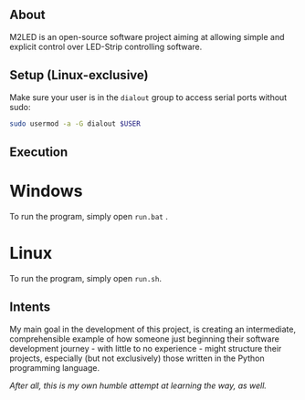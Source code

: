 
## **About**
M2LED is an open-source software project aiming at 
allowing simple and explicit control over 
LED-Strip controlling software.


## **Setup (Linux-exclusive)**
Make sure your user is in the `dialout` group to access serial ports without sudo:
```bash
sudo usermod -a -G dialout $USER
```


## **Execution**

# **Windows**
To run the program, simply open `run.bat` .

# **Linux**
To run the program, simply open `run.sh`.


## **Intents**
My main goal in the development of this project,
is creating an intermediate, comprehensible example
of how someone just beginning their software development
journey - with little to no experience -
might structure their projects, especially
(but not exclusively) those written in the
Python programming language.

_After all, this is my own humble attempt at
learning the way, as well._
